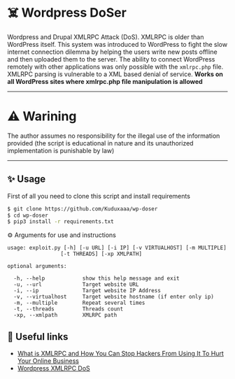 # ☠️ Wordpress DoSer
Wordpress and Drupal XMLRPC Attack (DoS). XMLRPC is older than WordPress itself. This system was introduced to WordPress to fight the slow internet connection dilemma by helping the users write new posts offline and then uploaded them to the server. The ability to connect WordPress remotely with other applications was only possible with the `xmlrpc.php` file. XMLRPC parsing is vulnerable to a XML based denial of service. **Works on all WordPress sites where xmlrpc.php file manipulation is allowed**

------

# ⚠️ Warining
The author assumes no responsibility for the illegal use of the information provided (the script is educational in nature and its unauthorized implementation is punishable by law)

-----

## ✨ Usage
First of all you need to clone this script and install requirements
```bash
$ git clone https://github.com/Kuduxaaa/wp-doser
$ cd wp-doser
$ pip3 install -r requirements.txt
```

⚙️ Arguments for use and instructions

```python3
usage: exploit.py [-h] [-u URL] [-i IP] [-v VIRTUALHOST] [-m MULTIPLE]
                 [-t THREADS] [-xp XMLPATH]

optional arguments:

  -h, --help            show this help message and exit
  -u, --url             Target website URL
  -i, --ip              Target website IP Address
  -v, --virtualhost     Target website hostname (if enter only ip)
  -m, --multiple        Repeat several times
  -t, --threads         Threads count
  -xp, --xmlpath        XMLRPC path
```

## 💖 Useful links
 - [What is XMLRPC and How You Can Stop Hackers From Using It To Hurt Your Online Business](https://servebolt.com/articles/what-is-xmlrpc-and-how-you-can-stop-hackers-from-using-it-to-hurt-your-online-business/)
 - [ Wordpress XMLRPC DoS ](https://www.rapid7.com/db/modules/auxiliary/dos/http/wordpress_xmlrpc_dos/)

